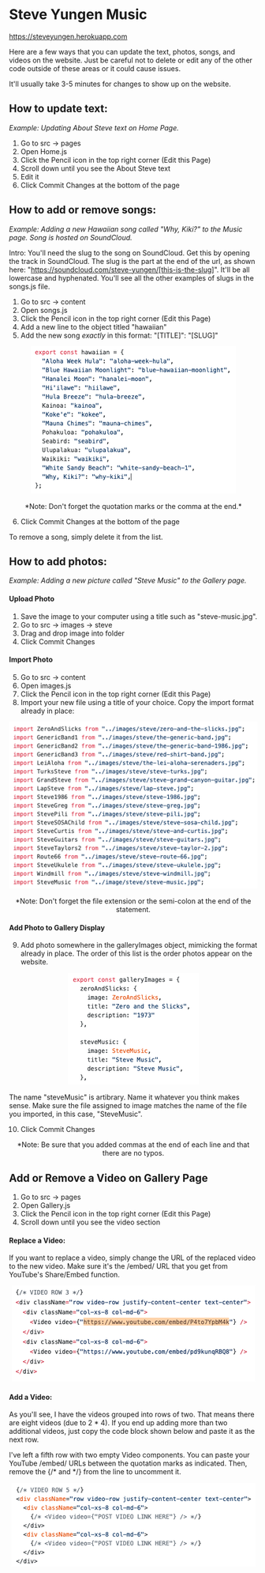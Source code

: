 # Steve Yungen Music
https://steveyungen.herokuapp.com

Here are a few ways that you can update the text, photos, songs, and videos on the website. Just be careful not to delete or edit any of the other code outside of these areas or it could cause issues. 

It'll usually take 3-5 minutes for changes to show up on the website. 

## How to update text:
*Example: Updating About Steve text on Home Page.*

1) Go to src -> pages
2) Open Home.js
3) Click the Pencil icon in the top right corner (Edit this Page)
4) Scroll down until you see the About Steve text
5) Edit it
6) Click Commit Changes at the bottom of the page

## How to add or remove songs:
*Example: Adding a new Hawaiian song called "Why, Kiki?" to the Music page. Song is hosted on SoundCloud.*

Intro: You'll need the slug to the song on SoundCloud. Get this by opening the track in SoundCloud. The slug is the part at the end of the url, as shown here: "https://soundcloud.com/steve-yungen/[this-is-the-slug]". It'll be all lowercase and hyphenated. You'll see all the other examples of slugs in the songs.js file. 

1) Go to src -> content 
2) Open songs.js
3) Click the Pencil icon in the top right corner (Edit this Page)
4) Add a new line to the object titled "hawaiian"
5) Add the new song *exactly* in this format: "[TITLE]": "[SLUG]"

  <p align="center">
    <img src="./instructions/add-song.png" alt="Add song" />
  </p>
  <p align=center>*Note: Don't forget the quotation marks or the comma at the end.*</p>

6) Click Commit Changes at the bottom of the page

To remove a song, simply delete it from the list.

## How to add photos:
*Example: Adding a new picture called "Steve Music" to the Gallery page.*

#### Upload Photo
1) Save the image to your computer using a title such as "steve-music.jpg".
2) Go to src -> images -> steve
3) Drag and drop image into folder
4) Click Commit Changes

#### Import Photo
5) Go to src -> content
6) Open images.js
7) Click the Pencil icon in the top right corner (Edit this Page)
8) Import your new file using a title of your choice. Copy the import format already in place:

  <p align="center">
    <img src="./instructions/import-image2.png" alt="Import image" />
  </p>
  
  <p align=center>*Note: Don't forget the file extension or the semi-colon at the end of the statement.</p>
  
#### Add Photo to Gallery Display
9) Add photo somewhere in the galleryImages object, mimicking the format already in place. The order of this list is the order photos appear on the website.

  <p align="center">
    <img src="./instructions/add-image2.png" alt="Add to gallery" />
  </p>
  
The name "steveMusic" is artibrary. Name it whatever you think makes sense. 
Make sure the file assigned to image matches the name of the file you imported, in this case, "SteveMusic".

10) Click Commit Changes

<p align=center>*Note: Be sure that you added commas at the end of each line and that there are no typos.</p>
    
## Add or Remove a Video on Gallery Page

1) Go to src -> pages
2) Open Gallery.js
3) Click the Pencil icon in the top right corner (Edit this Page)
4) Scroll down until you see the video section

#### Replace a Video:
If you want to replace a video, simply change the URL of the replaced video to the new video. Make sure it's the /embed/ URL that you get from YouTube's Share/Embed function.

  <p align="center">
    <img src="./instructions/replace-video.png" alt="Replace video" />
  </p>

#### Add a Video:
As you'll see, I have the videos grouped into rows of two. That means there are eight videos (due to 2 * 4). If you end up adding more than two additional videos, just copy the code block shown below and paste it as the next row.  

I've left a fifth row with two empty Video components. You can paste your YouTube /embed/ URLs between the quotation marks as indicated. Then, remove the <span>{/* and */}</span> from the line to uncomment it. 

  <p align="center">
    <img src="./instructions/add-video.png" alt="Add video" />
  </p>
